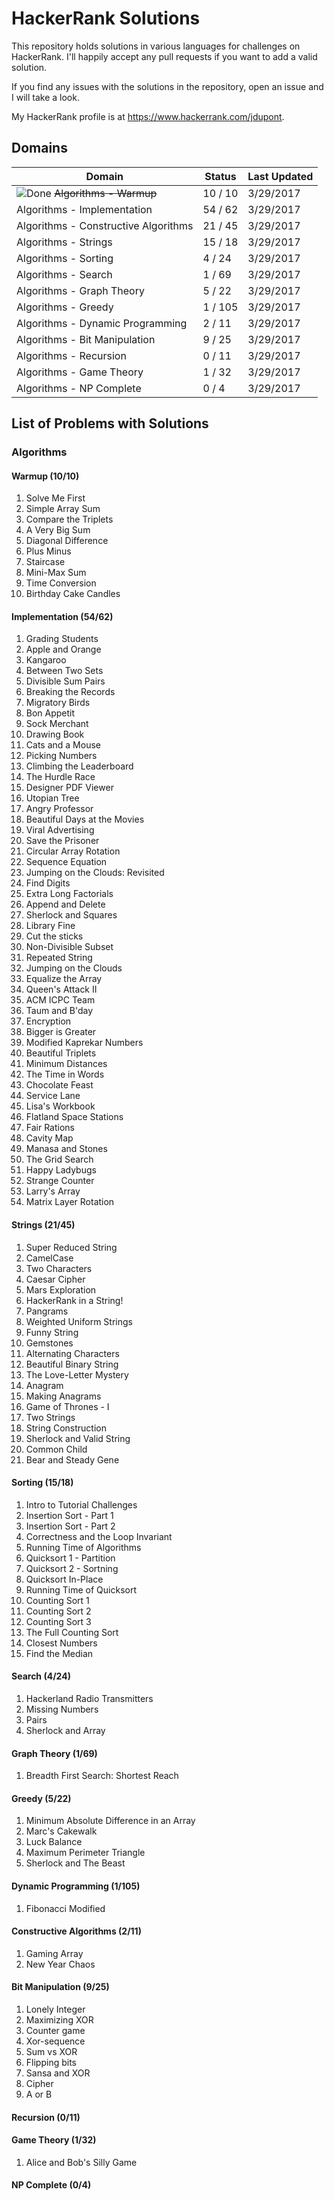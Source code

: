# HackerRank Solutions

This repository holds solutions in various languages for challenges on HackerRank. I'll happily accept any pull requests if you want to add a valid solution. 

If you find any issues with the solutions in the repository, open an issue and I will take a look.

My HackerRank profile is at https://www.hackerrank.com/jdupont.

## Domains

|Domain|Status|Last Updated|
|---|---|---|
| ![Done](https://myfitnesspal.desk.com/customer/portal/attachments/509904) ~~Algorithms - Warmup~~|10 / 10|3/29/2017|
|Algorithms - Implementation|54 / 62|3/29/2017|
|Algorithms - Constructive Algorithms|21 / 45|3/29/2017|
|Algorithms - Strings|15 / 18|3/29/2017|
|Algorithms - Sorting|4 / 24|3/29/2017|
|Algorithms - Search|1 / 69|3/29/2017|
|Algorithms - Graph Theory|5 / 22|3/29/2017|
|Algorithms - Greedy|1 / 105|3/29/2017|
|Algorithms - Dynamic Programming|2 / 11|3/29/2017|
|Algorithms - Bit Manipulation|9 / 25|3/29/2017|
|Algorithms - Recursion|0 / 11|3/29/2017|
|Algorithms - Game Theory|1 / 32|3/29/2017|
|Algorithms - NP Complete|0 / 4|3/29/2017|

## List of Problems with Solutions

### Algorithms

#### Warmup (10/10)

1. Solve Me First
2. Simple Array Sum
3. Compare the Triplets
4. A Very Big Sum
5. Diagonal Difference
6. Plus Minus
7. Staircase
8. Mini-Max Sum
9. Time Conversion
10. Birthday Cake Candles

#### Implementation (54/62)

1. Grading Students
2. Apple and Orange
3. Kangaroo
4. Between Two Sets
5. Divisible Sum Pairs
6. Breaking the Records
7. Migratory Birds
8. Bon Appetit
9. Sock Merchant
10. Drawing Book
11. Cats and a Mouse
12. Picking Numbers
13. Climbing the Leaderboard
14. The Hurdle Race
15. Designer PDF Viewer
16. Utopian Tree
17. Angry Professor
18. Beautiful Days at the Movies
19. Viral Advertising
20. Save the Prisoner
21. Circular Array Rotation
22. Sequence Equation
23. Jumping on the Clouds: Revisited
24. Find Digits
25. Extra Long Factorials
26. Append and Delete
27. Sherlock and Squares
28. Library Fine
29. Cut the sticks
30. Non-Divisible Subset
31. Repeated String
32. Jumping on the Clouds
33. Equalize the Array
34. Queen's Attack II
35. ACM ICPC Team
36. Taum and B'day
37. Encryption
38. Bigger is Greater
39. Modified Kaprekar Numbers
40. Beautiful Triplets
41. Minimum Distances
42. The Time in Words
43. Chocolate Feast
44. Service Lane
45. Lisa's Workbook
46. Flatland Space Stations
47. Fair Rations
48. Cavity Map
49. Manasa and Stones
50. The Grid Search
51. Happy Ladybugs
52. Strange Counter
53. Larry's Array
54. Matrix Layer Rotation

#### Strings (21/45)

1. Super Reduced String
2. CamelCase
3. Two Characters
4. Caesar Cipher
5. Mars Exploration
6. HackerRank in a String!
7. Pangrams
8. Weighted Uniform Strings
9. Funny String
10. Gemstones
11. Alternating Characters
12. Beautiful Binary String
13. The Love-Letter Mystery
14. Anagram
15. Making Anagrams
16. Game of Thrones - I
17. Two Strings
18. String Construction
19. Sherlock and Valid String
20. Common Child
21. Bear and Steady Gene

#### Sorting (15/18)

1. Intro to Tutorial Challenges
2. Insertion Sort - Part 1
3. Insertion Sort - Part 2
4. Correctness and the Loop Invariant
5. Running Time of Algorithms
6. Quicksort 1 - Partition
7. Quicksort 2 - Sortning
8. Quicksort In-Place
9. Running Time of Quicksort
10. Counting Sort 1
11. Counting Sort 2
12. Counting Sort 3
13. The Full Counting Sort
14. Closest Numbers
15. Find the Median

#### Search (4/24)

1. Hackerland Radio Transmitters
2. Missing Numbers
3. Pairs
4. Sherlock and Array

#### Graph Theory (1/69)

1. Breadth First Search: Shortest Reach

#### Greedy (5/22)

1. Minimum Absolute Difference in an Array
2. Marc's Cakewalk
3. Luck Balance
4. Maximum Perimeter Triangle
5. Sherlock and The Beast

#### Dynamic Programming (1/105)

1. Fibonacci Modified

#### Constructive Algorithms (2/11)

1. Gaming Array
2. New Year Chaos

#### Bit Manipulation (9/25)

1. Lonely Integer
2. Maximizing XOR
3. Counter game
4. Xor-sequence
5. Sum vs XOR
6. Flipping bits
7. Sansa and XOR
8. Cipher
9. A or B

#### Recursion (0/11)
	
#### Game Theory (1/32)

1. Alice and Bob's Silly Game

#### NP Complete (0/4)
